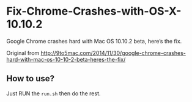 Fix-Chrome-Crashes-with-OS-X-10.10.2
====================================

Google Chrome crashes hard with Mac OS 10.10.2 beta, here’s the fix.

Original from http://9to5mac.com/2014/11/30/google-chrome-crashes-hard-with-mac-os-10-10-2-beta-heres-the-fix/

## How to use?

Just RUN the `run.sh` then do the rest.

